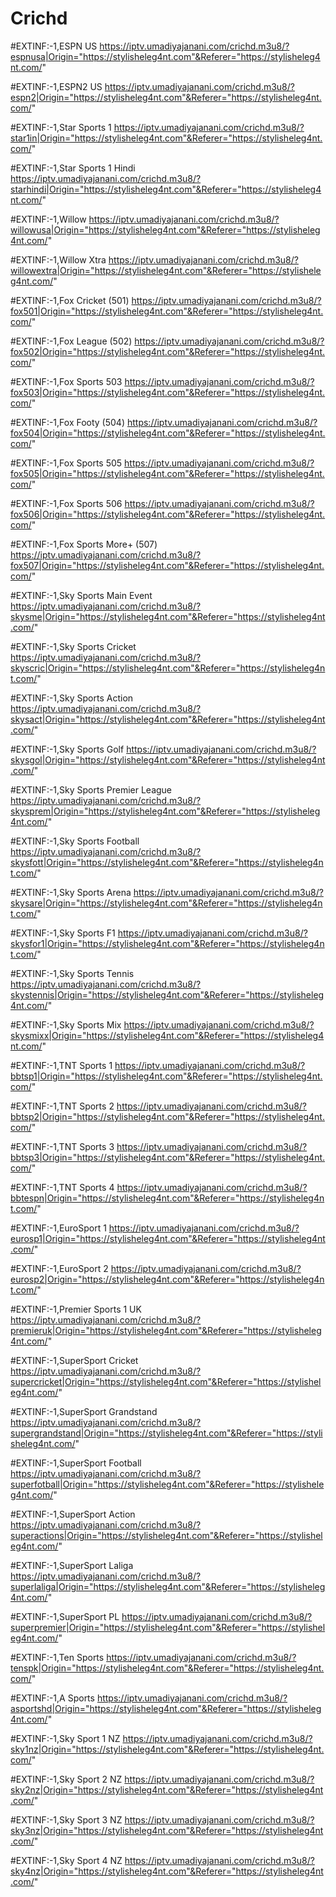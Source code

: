 # Crichd
#EXTINF:-1,ESPN US
https://iptv.umadiyajanani.com/crichd.m3u8/?espnusa|Origin="https://stylisheleg4nt.com"&Referer="https://stylisheleg4nt.com/"

#EXTINF:-1,ESPN2 US
https://iptv.umadiyajanani.com/crichd.m3u8/?espn2|Origin="https://stylisheleg4nt.com"&Referer="https://stylisheleg4nt.com/"

#EXTINF:-1,Star Sports 1
https://iptv.umadiyajanani.com/crichd.m3u8/?star1in|Origin="https://stylisheleg4nt.com"&Referer="https://stylisheleg4nt.com/"

#EXTINF:-1,Star Sports 1 Hindi
https://iptv.umadiyajanani.com/crichd.m3u8/?starhindi|Origin="https://stylisheleg4nt.com"&Referer="https://stylisheleg4nt.com/"

#EXTINF:-1,Willow
https://iptv.umadiyajanani.com/crichd.m3u8/?willowusa|Origin="https://stylisheleg4nt.com"&Referer="https://stylisheleg4nt.com/"

#EXTINF:-1,Willow Xtra
https://iptv.umadiyajanani.com/crichd.m3u8/?willowextra|Origin="https://stylisheleg4nt.com"&Referer="https://stylisheleg4nt.com/"

#EXTINF:-1,Fox Cricket (501)
https://iptv.umadiyajanani.com/crichd.m3u8/?fox501|Origin="https://stylisheleg4nt.com"&Referer="https://stylisheleg4nt.com/"

#EXTINF:-1,Fox League (502)
https://iptv.umadiyajanani.com/crichd.m3u8/?fox502|Origin="https://stylisheleg4nt.com"&Referer="https://stylisheleg4nt.com/"

#EXTINF:-1,Fox Sports 503
https://iptv.umadiyajanani.com/crichd.m3u8/?fox503|Origin="https://stylisheleg4nt.com"&Referer="https://stylisheleg4nt.com/"

#EXTINF:-1,Fox Footy (504)
https://iptv.umadiyajanani.com/crichd.m3u8/?fox504|Origin="https://stylisheleg4nt.com"&Referer="https://stylisheleg4nt.com/"

#EXTINF:-1,Fox Sports 505
https://iptv.umadiyajanani.com/crichd.m3u8/?fox505|Origin="https://stylisheleg4nt.com"&Referer="https://stylisheleg4nt.com/"

#EXTINF:-1,Fox Sports 506
https://iptv.umadiyajanani.com/crichd.m3u8/?fox506|Origin="https://stylisheleg4nt.com"&Referer="https://stylisheleg4nt.com/"

#EXTINF:-1,Fox Sports More+ (507)
https://iptv.umadiyajanani.com/crichd.m3u8/?fox507|Origin="https://stylisheleg4nt.com"&Referer="https://stylisheleg4nt.com/"

#EXTINF:-1,Sky Sports Main Event
https://iptv.umadiyajanani.com/crichd.m3u8/?skysme|Origin="https://stylisheleg4nt.com"&Referer="https://stylisheleg4nt.com/"

#EXTINF:-1,Sky Sports Cricket
https://iptv.umadiyajanani.com/crichd.m3u8/?skyscric|Origin="https://stylisheleg4nt.com"&Referer="https://stylisheleg4nt.com/"

#EXTINF:-1,Sky Sports Action
https://iptv.umadiyajanani.com/crichd.m3u8/?skysact|Origin="https://stylisheleg4nt.com"&Referer="https://stylisheleg4nt.com/"

#EXTINF:-1,Sky Sports Golf
https://iptv.umadiyajanani.com/crichd.m3u8/?skysgol|Origin="https://stylisheleg4nt.com"&Referer="https://stylisheleg4nt.com/"

#EXTINF:-1,Sky Sports Premier League
https://iptv.umadiyajanani.com/crichd.m3u8/?skysprem|Origin="https://stylisheleg4nt.com"&Referer="https://stylisheleg4nt.com/"

#EXTINF:-1,Sky Sports Football
https://iptv.umadiyajanani.com/crichd.m3u8/?skysfott|Origin="https://stylisheleg4nt.com"&Referer="https://stylisheleg4nt.com/"

#EXTINF:-1,Sky Sports Arena
https://iptv.umadiyajanani.com/crichd.m3u8/?skysare|Origin="https://stylisheleg4nt.com"&Referer="https://stylisheleg4nt.com/"

#EXTINF:-1,Sky Sports F1
https://iptv.umadiyajanani.com/crichd.m3u8/?skysfor1|Origin="https://stylisheleg4nt.com"&Referer="https://stylisheleg4nt.com/"

#EXTINF:-1,Sky Sports Tennis
https://iptv.umadiyajanani.com/crichd.m3u8/?skystennis|Origin="https://stylisheleg4nt.com"&Referer="https://stylisheleg4nt.com/"

#EXTINF:-1,Sky Sports Mix
https://iptv.umadiyajanani.com/crichd.m3u8/?skysmixx|Origin="https://stylisheleg4nt.com"&Referer="https://stylisheleg4nt.com/"

#EXTINF:-1,TNT Sports 1
https://iptv.umadiyajanani.com/crichd.m3u8/?bbtsp1|Origin="https://stylisheleg4nt.com"&Referer="https://stylisheleg4nt.com/"

#EXTINF:-1,TNT Sports 2
https://iptv.umadiyajanani.com/crichd.m3u8/?bbtsp2|Origin="https://stylisheleg4nt.com"&Referer="https://stylisheleg4nt.com/"

#EXTINF:-1,TNT Sports 3
https://iptv.umadiyajanani.com/crichd.m3u8/?bbtsp3|Origin="https://stylisheleg4nt.com"&Referer="https://stylisheleg4nt.com/"

#EXTINF:-1,TNT Sports 4
https://iptv.umadiyajanani.com/crichd.m3u8/?bbtespn|Origin="https://stylisheleg4nt.com"&Referer="https://stylisheleg4nt.com/"

#EXTINF:-1,EuroSport 1
https://iptv.umadiyajanani.com/crichd.m3u8/?eurosp1|Origin="https://stylisheleg4nt.com"&Referer="https://stylisheleg4nt.com/"

#EXTINF:-1,EuroSport 2
https://iptv.umadiyajanani.com/crichd.m3u8/?eurosp2|Origin="https://stylisheleg4nt.com"&Referer="https://stylisheleg4nt.com/"

#EXTINF:-1,Premier Sports 1 UK
https://iptv.umadiyajanani.com/crichd.m3u8/?premieruk|Origin="https://stylisheleg4nt.com"&Referer="https://stylisheleg4nt.com/"

#EXTINF:-1,SuperSport Cricket
https://iptv.umadiyajanani.com/crichd.m3u8/?supercricket|Origin="https://stylisheleg4nt.com"&Referer="https://stylisheleg4nt.com/"

#EXTINF:-1,SuperSport Grandstand
https://iptv.umadiyajanani.com/crichd.m3u8/?supergrandstand|Origin="https://stylisheleg4nt.com"&Referer="https://stylisheleg4nt.com/"

#EXTINF:-1,SuperSport Football
https://iptv.umadiyajanani.com/crichd.m3u8/?superfotball|Origin="https://stylisheleg4nt.com"&Referer="https://stylisheleg4nt.com/"

#EXTINF:-1,SuperSport Action
https://iptv.umadiyajanani.com/crichd.m3u8/?superactions|Origin="https://stylisheleg4nt.com"&Referer="https://stylisheleg4nt.com/"

#EXTINF:-1,SuperSport Laliga
https://iptv.umadiyajanani.com/crichd.m3u8/?superlaliga|Origin="https://stylisheleg4nt.com"&Referer="https://stylisheleg4nt.com/"

#EXTINF:-1,SuperSport PL
https://iptv.umadiyajanani.com/crichd.m3u8/?superpremier|Origin="https://stylisheleg4nt.com"&Referer="https://stylisheleg4nt.com/"

#EXTINF:-1,Ten Sports
https://iptv.umadiyajanani.com/crichd.m3u8/?tenspk|Origin="https://stylisheleg4nt.com"&Referer="https://stylisheleg4nt.com/"

#EXTINF:-1,A Sports
https://iptv.umadiyajanani.com/crichd.m3u8/?asportshd|Origin="https://stylisheleg4nt.com"&Referer="https://stylisheleg4nt.com/"

#EXTINF:-1,Sky Sport 1 NZ
https://iptv.umadiyajanani.com/crichd.m3u8/?sky1nz|Origin="https://stylisheleg4nt.com"&Referer="https://stylisheleg4nt.com/"

#EXTINF:-1,Sky Sport 2 NZ
https://iptv.umadiyajanani.com/crichd.m3u8/?sky2nz|Origin="https://stylisheleg4nt.com"&Referer="https://stylisheleg4nt.com/"

#EXTINF:-1,Sky Sport 3 NZ
https://iptv.umadiyajanani.com/crichd.m3u8/?sky3nz|Origin="https://stylisheleg4nt.com"&Referer="https://stylisheleg4nt.com/"

#EXTINF:-1,Sky Sport 4 NZ
https://iptv.umadiyajanani.com/crichd.m3u8/?sky4nz|Origin="https://stylisheleg4nt.com"&Referer="https://stylisheleg4nt.com/"
